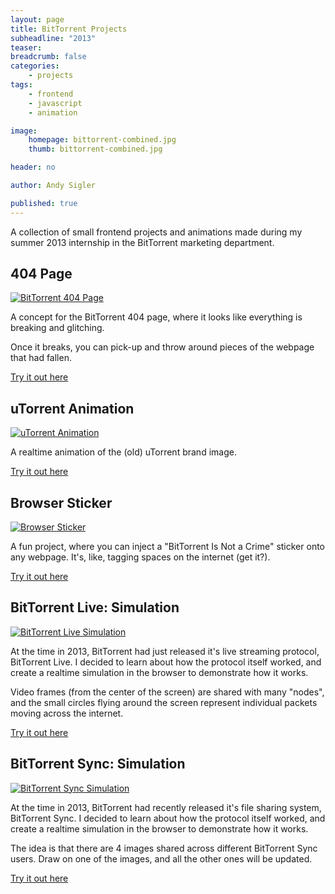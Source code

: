 ```yaml
---
layout: page
title: BitTorrent Projects
subheadline: "2013"
teaser: 
breadcrumb: false
categories:
    - projects
tags:
    - frontend
    - javascript
    - animation

image:
    homepage: bittorrent-combined.jpg
    thumb: bittorrent-combined.jpg

header: no

author: Andy Sigler

published: true
---
```


A collection of small frontend projects and animations made during my summer 2013 internship in the BitTorrent marketing department.

## 404 Page

[![BitTorrent 404 Page]({{site.url}}/images/bittorrent-404-page.png)](https://andysigler.github.io/bittorrent-404/)

A concept for the BitTorrent 404 page, where it looks like everything is breaking and glitching.

Once it breaks, you can pick-up and throw around pieces of the webpage that had fallen.

[Try it out here](https://andysigler.github.io/bittorrent-404/)

## uTorrent Animation

[![uTorrent Animation]({{site.url}}/images/utorrent-animation.png)](https://andysigler.github.io/utorrent-swarm-animation/)

A realtime animation of the (old) uTorrent brand image.

[Try it out here](https://andysigler.github.io/utorrent-swarm-animation/)

## Browser Sticker

[![Browser Sticker]({{site.url}}/images/bookmarklet_small.png)]({{site.url}}/projects/browser-tag/)

A fun project, where you can inject a "BitTorrent Is Not a Crime" sticker onto any webpage. It's, like, tagging spaces on the internet (get it?).

[Try it out here]({{site.url}}/projects/browser-tag/)

## BitTorrent Live: Simulation

[![BitTorrent Live Simulation]({{site.url}}/images/bittorrent-live-simulation.png)](https://andysigler.github.io/bittorent-live-simulation/)

At the time in 2013, BitTorrent had just released it's live streaming protocol, BitTorrent Live. I decided to learn about how the protocol itself worked, and create a realtime simulation in the browser to demonstrate how it works.

Video frames (from the center of the screen) are shared with many "nodes", and the small circles flying around the screen represent individual packets moving across the internet.

[Try it out here](https://andysigler.github.io/bittorent-live-simulation/)

## BitTorrent Sync: Simulation

[![BitTorrent Sync Simulation]({{site.url}}/images/bittorrent-sync-simulation.png)](https://andysigler.github.io/bittorent-sync-simulation/)

At the time in 2013, BitTorrent had recently released it's file sharing system, BitTorrent Sync. I decided to learn about how the protocol itself worked, and create a realtime simulation in the browser to demonstrate how it works.

The idea is that there are 4 images shared across different BitTorrent Sync users. Draw on one of the images, and all the other ones will be updated.

[Try it out here](https://andysigler.github.io/bittorent-sync-simulation/)
